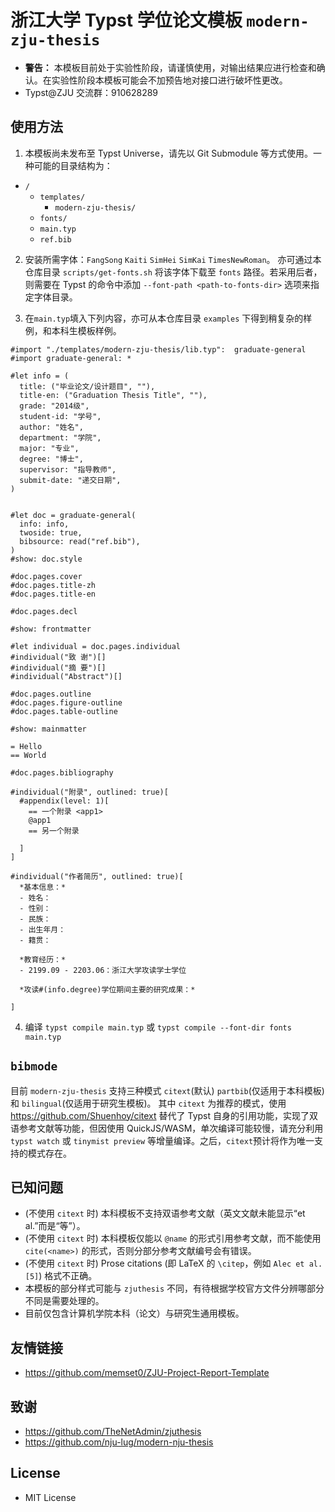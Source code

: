 # 浙江大学 Typst 学位论文模板 `modern-zju-thesis`

* **警告：** 本模板目前处于实验性阶段，请谨慎使用，对输出结果应进行检查和确认。在实验性阶段本模板可能会不加预告地对接口进行破坏性更改。
* Typst@ZJU 交流群：910628289

## 使用方法
1. 本模板尚未发布至 Typst Universe，请先以 Git Submodule 等方式使用。一种可能的目录结构为：
* `/`
    * `templates/`
        * `modern-zju-thesis/`
    * `fonts/`
    * `main.typ`
    * `ref.bib`

2. 安装所需字体：`FangSong` `Kaiti` `SimHei` `SimKai` `TimesNewRoman`。 亦可通过本仓库目录 `scripts/get-fonts.sh` 将该字体下载至 `fonts` 路径。若采用后者，则需要在 Typst 的命令中添加 `--font-path <path-to-fonts-dir>` 选项来指定字体目录。

3. 在`main.typ`填入下列内容，亦可从本仓库目录 `examples` 下得到稍复杂的样例，和本科生模板样例。

```typ
#import "./templates/modern-zju-thesis/lib.typ":  graduate-general
#import graduate-general: *

#let info = (
  title: ("毕业论文/设计题目", ""),
  title-en: ("Graduation Thesis Title", ""),
  grade: "2014级",
  student-id: "学号",
  author: "姓名",
  department: "学院",
  major: "专业",
  degree: "博士",
  supervisor: "指导教师",
  submit-date: "递交日期",
)


#let doc = graduate-general(
  info: info,
  twoside: true,
  bibsource: read("ref.bib"),
)
#show: doc.style

#doc.pages.cover
#doc.pages.title-zh
#doc.pages.title-en

#doc.pages.decl

#show: frontmatter

#let individual = doc.pages.individual
#individual("致 谢")[]
#individual("摘 要")[]
#individual("Abstract")[]

#doc.pages.outline
#doc.pages.figure-outline
#doc.pages.table-outline

#show: mainmatter

= Hello
== World

#doc.pages.bibliography

#individual("附录", outlined: true)[
  #appendix(level: 1)[
    == 一个附录 <app1>
    @app1
    == 另一个附录

  ]
]

#individual("作者简历", outlined: true)[
  *基本信息：*
  - 姓名：
  - 性别：
  - 民族：
  - 出生年月：
  - 籍贯：

  *教育经历：*
  - 2199.09 - 2203.06：浙江大学攻读学士学位

  *攻读#(info.degree)学位期间主要的研究成果：*

]

```

4. 编译 `typst compile main.typ` 或 `typst compile --font-dir fonts main.typ`

## `bibmode`
目前 `modern-zju-thesis` 支持三种模式 `citext`(默认) `partbib`(仅适用于本科模板) 和 `bilingual`(仅适用于研究生模板)。
其中 `citext` 为推荐的模式，使用 https://github.com/Shuenhoy/citext 替代了 Typst 自身的引用功能，实现了双语参考文献等功能，但因使用 QuickJS/WASM，单次编译可能较慢，请充分利用 `typst watch` 或 `tinymist preview` 等增量编译。之后，`citext`预计将作为唯一支持的模式存在。

## 已知问题
* (不使用 `citext` 时) 本科模板不支持双语参考文献（英文文献未能显示“et al.”而是“等”）。
* (不使用 `citext` 时) 本科模板仅能以 `@name` 的形式引用参考文献，而不能使用 `cite(<name>)` 的形式，否则分部分参考文献编号会有错误。
* (不使用 `citext` 时) Prose citations (即 LaTeX 的 `\citep`，例如 `Alec et al. [5]`) 格式不正确。
* 本模板的部分样式可能与 `zjuthesis` 不同，有待根据学校官方文件分辨哪部分不同是需要处理的。
* 目前仅包含计算机学院本科（论文）与研究生通用模板。

## 友情链接
* https://github.com/memset0/ZJU-Project-Report-Template

## 致谢
* https://github.com/TheNetAdmin/zjuthesis
* https://github.com/nju-lug/modern-nju-thesis

## License
* MIT License